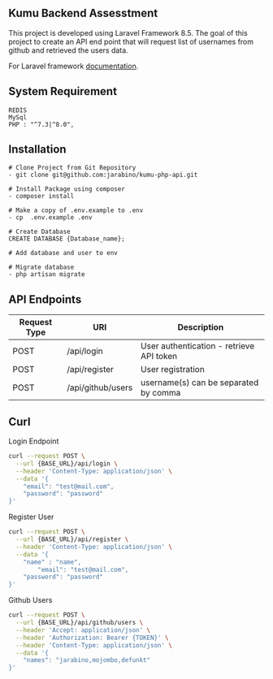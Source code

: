 ## Kumu Backend Assesstment

This project is developed using Laravel Framework 8.5. The goal of this project to create an API end point that will request list of usernames from github and retrieved the users data.

For Laravel framework [documentation](https://laravel.com/docs).
## System Requirement 
```
REDIS
MySql
PHP : "^7.3|^8.0",
```

## Installation 
```
# Clone Project from Git Repository
- git clone git@github.com:jarabino/kumu-php-api.git

# Install Package using composer
- composer install

# Make a copy of .env.example to .env
- cp  .env.example .env

# Create Database
CREATE DATABASE {Database_name};

# Add database and user to env

# Migrate database
- php artisan migrate

```

## API Endpoints
| Request Type | URI | Description|
| ------ | ------ | ------ |
| POST | /api/login | User authentication - retrieve API token |
| POST | /api/register | User registration|
| POST | /api/github/users | username(s) can be separated by comma 

## Curl
Login Endpoint
```bash
curl --request POST \
  --url {BASE_URL}/api/login \
  --header 'Content-Type: application/json' \
  --data '{
    "email": "test@mail.com",
    "password": "password"
}'
```

Register User
```bash
curl --request POST \
  --url {BASE_URL}/api/register \
  --header 'Content-Type: application/json' \
  --data '{
    "name" : "name",
		"email": "test@mail.com",
    "password": "password"
}'
```
Github Users
```bash
curl --request POST \
  --url {BASE_URL}/api/github/users \
  --header 'Accept: application/json' \
  --header 'Authorization: Bearer {TOKEN}' \
  --header 'Content-Type: application/json' \
  --data '{
    "names": "jarabino,mojombo,defunkt"
}'
```
